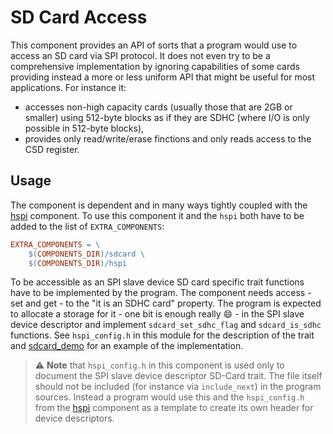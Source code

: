 # SD Card Access

This component provides an API of sorts that a program would use to access an SD card via SPI protocol. It does not even try to be a comprehensive implementation by ignoring capabilities of some cards providing instead a more or less uniform API that might be useful for most applications. For instance it:
- accesses non-high capacity cards (usually those that are 2GB or smaller) using 512-byte blocks as if they are SDHC (where I/O is only possible in 512-byte blocks),
- provides only read/write/erase finctions and only reads access to the CSD register.

## Usage

The component is dependent and in many ways tightly coupled with the [hspi](../hspi) component. To use this component it and the `hspi` both have to be added to the list of `EXTRA_COMPONENTS`:
```makefile
EXTRA_COMPONENTS = \
	$(COMPONENTS_DIR)/sdcard \
	$(COMPONENTS_DIR)/hspi
```

To be accessible as an SPI slave device SD card specific trait functions have to be implemented by the program. The component needs access - set and get - to the "it is an SDHC card" property. The program is expected to allocate a storage for it - one bit is enough really :smile: - in the SPI slave device descriptor and implement `sdcard_set_sdhc_flag` and `sdcard_is_sdhc` functions. See `hspi_config.h` in this module for the description of the trait and [sdcard_demo](https://github.com/quietboil/esp-open-rtos-components-demos/tree/master/sdcard_demo) for an example of the implementation.

> :warning: **Note** that `hspi_config.h` in this component is used only to document the SPI slave device descriptor SD-Card trait. The file itself should not be included (for instance via `include_next`) in the program sources. Instead a program would use this and the `hspi_config.h` from the [hspi](../hspi) component as a template to create its own header for device descriptors.
